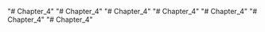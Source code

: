 "# Chapter_4" 
"# Chapter_4" 
"# Chapter_4" 
"# Chapter_4" 
"# Chapter_4" 
"# Chapter_4" 
"# Chapter_4" 
